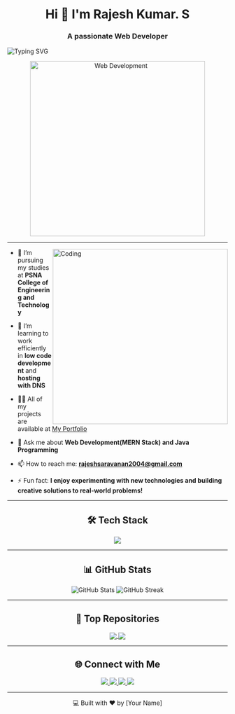 <style>
  .wave {
    animation: wave-animation 2s infinite;
  }

  @keyframes wave-animation {
    0% { transform: rotate(0deg); }
    25% { transform: rotate(15deg); }
    50% { transform: rotate(0deg); }
    75% { transform: rotate(-15deg); }
    100% { transform: rotate(0deg); }
  }
</style>


<h1 align="center">Hi <span class="wave">👋</span> I'm Rajesh Kumar. S</h1>
<h3 align="center">A passionate Web Developer</h3>

<p>
  <img src="https://readme-typing-svg.demolab.com?font=Fira+Code&weight=500&size=25&pause=1000&color=36BCF7&width=435&lines=Welcome+to+my+GitHub!;MERN+Stack+Developer;Java+Programmer" alt="Typing SVG" />
</p>

<p align="center">
  <img src="https://images.unsplash.com/photo-1506081679274-825700d4c318" alt="Web Development" width="400"/>
</p>

---

<img align="right" alt="Coding" width="400" src="https://user-images.githubusercontent.com/59393128/190857483-2cf6fb71-70b5-4886-9155-28979d6b9c99.gif">

- 🔭 I’m pursuing my studies at **PSNA College of Engineering and Technology**  

- 🌱 I’m learning to work efficiently in **low code development** and **hosting with DNS**  

- 👨‍💻 All of my projects are available at [My Portfolio]([https://your-portfolio-link.com](https://rajeshkumar-0308.github.io/Personal_Portfolio/))  

- 💬 Ask me about **Web Development(MERN Stack) and Java Programming**  

- 📫 How to reach me: **rajeshsaravanan2004@gmail.com**  

- ⚡ Fun fact: **I enjoy experimenting with new technologies and building creative solutions to real-world problems!**  

---


<h2 align="center">🛠️ Tech Stack</h2>

<p align="center">
  <img src="https://skillicons.dev/icons?i=html,css,js,ts,react,nodejs,express,mongodb,bootstrap,git,github,arduino" />
</p>

---

<h2 align="center">📊 GitHub Stats</h2>

<p align="center">
  <img src="https://github-readme-stats.vercel.app/api?username=yourusername&show_icons=true&theme=radical" alt="GitHub Stats" />
  <img src="https://github-readme-streak-stats.herokuapp.com/?user=yourusername&theme=radical" alt="GitHub Streak" />
</p>

---

<h2 align="center">🌟 Top Repositories</h2>
<p align="center">
  <a href="https://github.com/yourusername/your-repo">
    <img align="center" src="https://github-readme-stats.vercel.app/api/pin/?username=yourusername&repo=your-repo&theme=radical" />
  </a>
  <a href="https://github.com/yourusername/your-another-repo">
    <img align="center" src="https://github-readme-stats.vercel.app/api/pin/?username=yourusername&repo=your-another-repo&theme=radical" />
  </a>
</p>

---

<h2 align="center">🌐 Connect with Me</h2>
<p align="center">
  <a href="https://www.linkedin.com/in/yourprofile/">
    <img src="https://img.shields.io/badge/-LinkedIn-0A66C2?style=for-the-badge&logo=linkedin&logoColor=white" />
  </a>
  <a href="mailto:youremail@gmail.com">
    <img src="https://img.shields.io/badge/-Gmail-EA4335?style=for-the-badge&logo=gmail&logoColor=white" />
  </a>
  <a href="https://twitter.com/yourprofile">
    <img src="https://img.shields.io/badge/-Twitter-1DA1F2?style=for-the-badge&logo=twitter&logoColor=white" />
  </a>
  <a href="https://your-portfolio-link">
    <img src="https://img.shields.io/badge/-Portfolio-000000?style=for-the-badge&logo=githubpages&logoColor=white" />
  </a>
</p>

---

<p align="center">💻 Built with ❤️ by [Your Name]</p>



